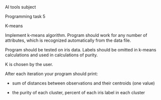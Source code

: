AI tools subject

Programming task 5

K-means

Implement k-means algorithm. Program should work for any number of attributes, which is recognized automatically from the data file.

Program should be tested on iris data. Labels should be omitted in k-means calculations and used in calculations of purity.

K is chosen by the user.

After each iteration your program should print:

- sum of distances between observations and their centroids (one value)

- the purity of each cluster, percent of each iris label in each cluster